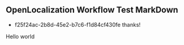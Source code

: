 ## OpenLocalization Workflow Test MarkDown
* f25f24ac-2b8d-45e2-b7c6-f1d84cf430fe 
thanks!

Hello world